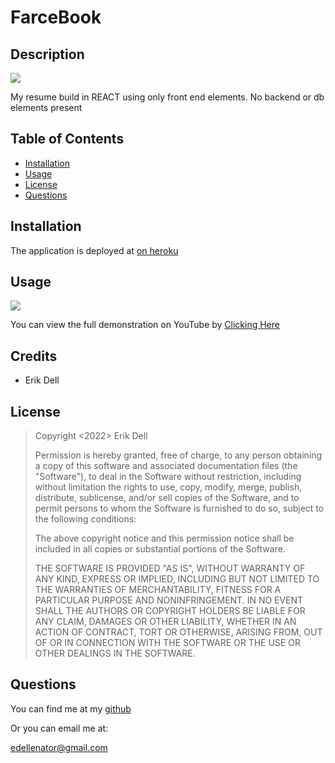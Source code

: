 # **FarceBook**

## **Description**

![](https://img.shields.io/static/v1?label=License&message=MIT&color=blue&style=for-the-badge)

My resume build in REACT using only front end elements. No backend or db elements present

## Table of Contents

- [Installation](#installation)
- [Usage](#usage)
- [License](#license)
- [Questions](#questions)


## **Installation**

The application is deployed at [on heroku](https://mighty-river-71069.herokuapp.com/)


## **Usage**

![](./src/assets/images/ReactApp.gif)


You can view the full demonstration on YouTube by [Clicking Here](https://www.youtube.com/watch?v=VrYyHC38jl4)




## Credits

- Erik Dell

## License

>Copyright <2022> Erik Dell
>
>Permission is hereby granted, free of charge, to any person obtaining a copy of this software and associated documentation files (the "Software"), to deal in the Software without restriction, including without limitation the rights to use, copy, modify, merge, publish, distribute, sublicense, and/or sell copies of the Software, and to permit persons to whom the Software is furnished to do so, subject to the following conditions:
>
>The above copyright notice and this permission notice shall be included in all copies or substantial portions of the Software.
>
>THE SOFTWARE IS PROVIDED "AS IS", WITHOUT WARRANTY OF ANY KIND, EXPRESS OR IMPLIED, INCLUDING BUT NOT LIMITED TO THE WARRANTIES OF MERCHANTABILITY, FITNESS FOR A PARTICULAR PURPOSE AND NONINFRINGEMENT. IN NO EVENT SHALL THE AUTHORS OR COPYRIGHT HOLDERS BE LIABLE FOR ANY CLAIM, DAMAGES OR OTHER LIABILITY, WHETHER IN AN ACTION OF CONTRACT, TORT OR OTHERWISE, ARISING FROM, OUT OF OR IN CONNECTION WITH THE SOFTWARE OR THE USE OR OTHER DEALINGS IN THE SOFTWARE.

## Questions

You can find me at my [github](https://github.com/edellenator)

Or you can email me at:

edellenator@gmail.com







